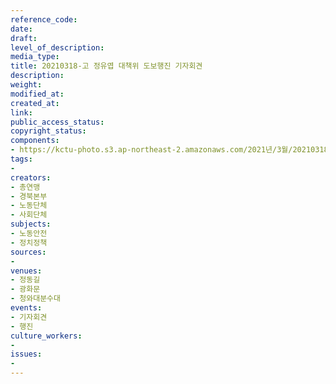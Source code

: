 ```yaml
---
reference_code: 
date: 
draft: 
level_of_description: 
media_type: 
title: 20210318-고 정유엽 대책위 도보행진 기자회견
description: 
weight: 
modified_at: 
created_at: 
link: 
public_access_status: 
copyright_status: 
components:
- https://kctu-photo.s3.ap-northeast-2.amazonaws.com/2021년/3월/20210318-고+정유엽+대책위+도보행진+기자회견/_5D44364.jpg
tags:
- 
creators:
- 총연맹
- 경북본부
- 노동단체
- 사회단체
subjects:
- 노동안전
- 정치정책
sources:
- 
venues:
- 정동길
- 광화문
- 청와대분수대
events:
- 기자회견
- 행진
culture_workers:
- 
issues:
- 
---
```


